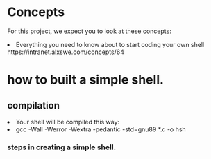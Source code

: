 # Concepts

For this project, we expect you to look at these concepts:
<li>Everything you need to know about to start coding your own shell</li> 
https://intranet.alxswe.com/concepts/64</li>



# how to built a simple shell.

## compilation

<li>Your shell will be compiled this way:</li>

<li>gcc -Wall -Werror -Wextra -pedantic -std=gnu89 *.c -o hsh</li>


### steps in creating a simple shell.

